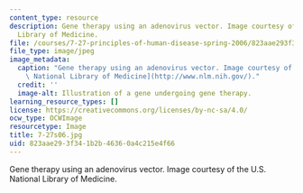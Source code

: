 ```yaml
---
content_type: resource
description: Gene therapy using an adenovirus vector. Image courtesy of the U.S. National
  Library of Medicine.
file: /courses/7-27-principles-of-human-disease-spring-2006/823aae293f341b2b46360a4c215e4f66_7-27s06.jpg
file_type: image/jpeg
image_metadata:
  caption: "Gene therapy using an adenovirus vector. Image courtesy of the\_[U.S.\
    \ National Library of Medicine](http://www.nlm.nih.gov/)."
  credit: ''
  image-alt: Illustration of a gene undergoing gene therapy.
learning_resource_types: []
license: https://creativecommons.org/licenses/by-nc-sa/4.0/
ocw_type: OCWImage
resourcetype: Image
title: 7-27s06.jpg
uid: 823aae29-3f34-1b2b-4636-0a4c215e4f66
---
```

Gene therapy using an adenovirus vector. Image courtesy of the U.S. National Library of Medicine.
